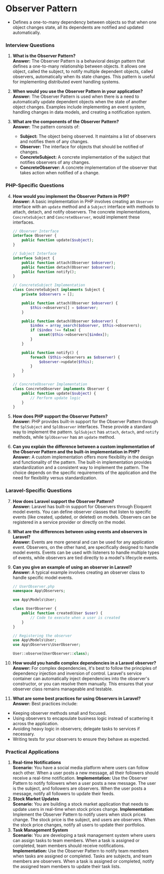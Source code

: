 # Observer Pattern
* Defines a one-to-many dependency between objects so that when one object changes state, all its dependents are notified and updated automatically.

### Interview Questions
1. **What is the Observer Pattern?**  
   **Answer:** The Observer Pattern is a behavioral design pattern that defines a one-to-many relationship between objects. It allows one object, called the subject, to notify multiple dependent objects, called observers, automatically when its state changes. This pattern is useful for implementing distributed event handling systems.

2. **When would you use the Observer Pattern in your application?**  
   **Answer:** The Observer Pattern is used when there is a need to automatically update dependent objects when the state of another object changes. Examples include implementing an event system, handling changes in data models, and creating a notification system.

3. **What are the components of the Observer Pattern?**  
   **Answer:** The pattern consists of:
    - **Subject:** The object being observed. It maintains a list of observers and notifies them of any changes.
    - **Observer:** The interface for objects that should be notified of changes.
    - **ConcreteSubject:** A concrete implementation of the subject that notifies observers of any changes.
    - **ConcreteObserver:** A concrete implementation of the observer that takes action when notified of a change.

### PHP-Specific Questions
4. **How would you implement the Observer Pattern in PHP?**  
   **Answer:** A basic implementation in PHP involves creating an `Observer` interface with an `update` method and a `Subject` interface with methods to attach, detach, and notify observers. The concrete implementations, `ConcreteSubject` and `ConcreteObserver`, would implement these interfaces.

   ```php
   // Observer Interface
   interface Observer {
       public function update($subject);
   }

   // Subject Interface
   interface Subject {
       public function attach(Observer $observer);
       public function detach(Observer $observer);
       public function notify();
   }

   // ConcreteSubject Implementation
   class ConcreteSubject implements Subject {
       private $observers = [];

       public function attach(Observer $observer) {
           $this->observers[] = $observer;
       }

       public function detach(Observer $observer) {
           $index = array_search($observer, $this->observers);
           if ($index !== false) {
               unset($this->observers[$index]);
           }
       }

       public function notify() {
           foreach ($this->observers as $observer) {
               $observer->update($this);
           }
       }
   }

   // ConcreteObserver Implementation
   class ConcreteObserver implements Observer {
       public function update($subject) {
           // Perform update logic
       }
   }
   ```

5. **How does PHP support the Observer Pattern?**  
   **Answer:** PHP provides built-in support for the Observer Pattern through the `SplSubject` and `SplObserver` interfaces. These provide a standard way to implement the pattern. `SplSubject` has `attach`, `detach`, and `notify` methods, while `SplObserver` has an `update` method.

6. **Can you explain the difference between a custom implementation of the Observer Pattern and the built-in implementation in PHP?**  
   **Answer:** A custom implementation offers more flexibility in the design and functionality of the pattern. The built-in implementation provides standardization and a consistent way to implement the pattern. The choice depends on the specific requirements of the application and the need for flexibility versus standardization.

### Laravel-Specific Questions
7. **How does Laravel support the Observer Pattern?**  
   **Answer:** Laravel has built-in support for Observers through Eloquent model events. You can define observer classes that listen to specific events (like created, updated, or deleted) on models. Observers can be registered in a service provider or directly on the model.

8. **What are the differences between using events and observers in Laravel?**  
   **Answer:** Events are more general and can be used for any application event. Observers, on the other hand, are specifically designed to handle model events. Events can be used with listeners to handle multiple types of events, while observers are tied directly to a model's lifecycle events.

9. **Can you give an example of using an observer in Laravel?**  
   **Answer:** A typical example involves creating an observer class to handle specific model events.

   ```php
   // UserObserver.php
   namespace App\Observers;

   use App\Models\User;

   class UserObserver {
       public function created(User $user) {
           // Code to execute when a user is created
       }
   }

   // Registering the observer
   use App\Models\User;
   use App\Observers\UserObserver;

   User::observe(UserObserver::class);
   ```

10. **How would you handle complex dependencies in a Laravel observer?**  
    **Answer:** For complex dependencies, it's best to follow the principles of dependency injection and inversion of control. Laravel's service container can automatically inject dependencies into the observer's constructor, or you can resolve them manually. This ensures that your observer class remains manageable and testable.

11. **What are some best practices for using Observers in Laravel?**  
    **Answer:** Best practices include:
- Keeping observer methods small and focused.
- Using observers to encapsulate business logic instead of scattering it across the application.
- Avoiding heavy logic in observers; delegate tasks to services if necessary.
- Writing tests for your observers to ensure they behave as expected.

### Practical Applications
1. **Real-time Notifications**  
    **Scenario:** You have a social media platform where users can follow each other. When a user posts a new message, all their followers should receive a real-time notification.
    **Implementation:** Use the Observer Pattern to notify followers when a user posts a new message. The user is the subject, and followers are observers. When the user posts a message, notify all followers to update their feeds.
2. **Stock Market Updates**  
    **Scenario:** You are building a stock market application that needs to update users in real-time when stock prices change.
    **Implementation:** Implement the Observer Pattern to notify users when stock prices change. The stock price is the subject, and users are observers. When the stock price changes, notify all users to update their portfolios.
3. **Task Management System**  
    **Scenario:** You are developing a task management system where users can assign tasks to team members. When a task is assigned or completed, team members should receive notifications.
    **Implementation:** Use the Observer Pattern to notify team members when tasks are assigned or completed. Tasks are subjects, and team members are observers. When a task is assigned or completed, notify the assigned team members to update their task lists.